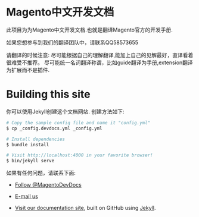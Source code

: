 # Magento中文开发文档

此项目为为Magento中文开发文档.也就是翻译Magento官方的开发手册.

如果您想参与到我们的翻译团队中，请联系QQ58573655

请翻译的时候注意:
 尽可能根据自己的理解翻译,能加上自己的见解最好，直译看着很难受不推荐。
 尽可能统一名词翻译称谓，比如guide翻译为手册,extension翻译为扩展而不是插件.

# Building this site

你可以使用Jekyll创建这个文档网站. 
创建方法如下:

```bash
# Copy the sample config file and name it "config.yml"
$ cp _config.devdocs.yml _config.yml

# Install dependencies
$ bundle install

# Visit http://localhost:4000 in your favorite browser!
$ bin/jekyll serve
```

如果有任何问题，请联系下面:


*	<a href="https://twitter.com/MagentoDevDocs" class="twitter-follow-button" data-show-count="false">Follow @MagentoDevDocs</a>

*	<a href="mailto:DL-Magento-Doc-Feedback@ebay.com">E-mail us</a>

*	<a href="http://devdocs.magento.com">Visit our documentation site</a>, built on GitHub using [Jekyll](http://jekyllrb.com/).
